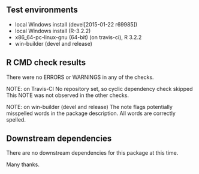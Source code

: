 ## Test environments
* local Windows install (devel[2015-01-22 r69985])
* local Windows install (R-3.2.2)
* x86_64-pc-linux-gnu (64-bit) (on travis-ci), R 3.2.2
* win-builder (devel and release)

## R CMD check results
There were no ERRORS or WARNINGS in any of the checks.

NOTE: on Travis-CI 
No repository set, so cyclic dependency check skipped
This NOTE was not observed in the other checks.

NOTE: on win-builder (devel and release)
The note flags potentially misspelled words in the package
description.  All words are correctly spelled.


## Downstream dependencies
There are no downstream dependencies for this package
at this time.

Many thanks.